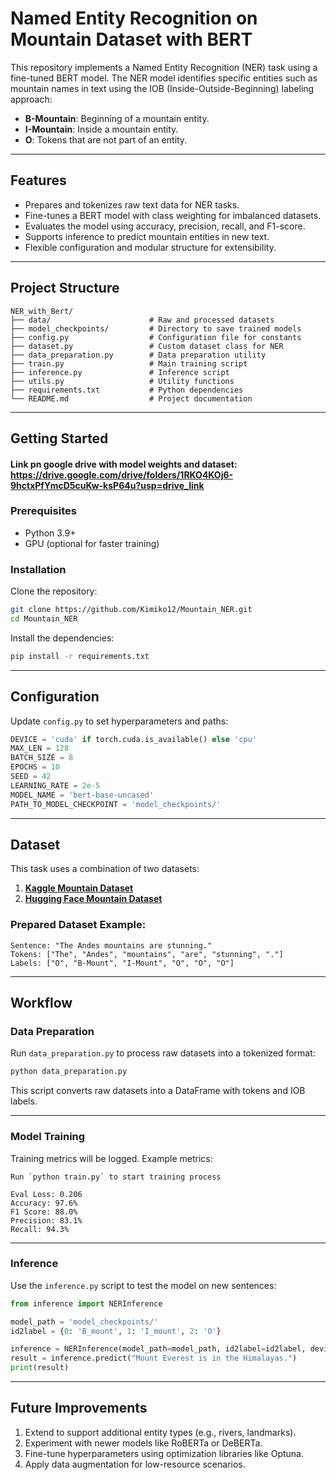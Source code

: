 # Named Entity Recognition on Mountain Dataset with BERT

This repository implements a Named Entity Recognition (NER) task using a fine-tuned BERT model. The NER model identifies specific entities such as mountain names in text using the IOB (Inside-Outside-Beginning) labeling approach:

- **B-Mountain**: Beginning of a mountain entity.
- **I-Mountain**: Inside a mountain entity.
- **O**: Tokens that are not part of an entity.

---

## Features

- Prepares and tokenizes raw text data for NER tasks.
- Fine-tunes a BERT model with class weighting for imbalanced datasets.
- Evaluates the model using accuracy, precision, recall, and F1-score.
- Supports inference to predict mountain entities in new text.
- Flexible configuration and modular structure for extensibility.

---

## Project Structure

```
NER_with_Bert/
├── data/                      # Raw and processed datasets
├── model_checkpoints/         # Directory to save trained models
├── config.py                  # Configuration file for constants
├── dataset.py                 # Custom dataset class for NER
├── data_preparation.py        # Data preparation utility
├── train.py                   # Main training script
├── inference.py               # Inference script
├── utils.py                   # Utility functions
├── requirements.txt           # Python dependencies
└── README.md                  # Project documentation
```

---

## Getting Started

#### Link pn google drive with model weights and dataset: https://drive.google.com/drive/folders/1RKO4KOj6-9hctxPfYmcD5cuKw-ksP64u?usp=drive_link

### Prerequisites

- Python 3.9+
- GPU (optional for faster training)

### Installation

Clone the repository:

```bash
git clone https://github.com/Kimiko12/Mountain_NER.git
cd Mountain_NER
```

Install the dependencies:

```bash
pip install -r requirements.txt
```

---

## Configuration

Update `config.py` to set hyperparameters and paths:

```python
DEVICE = 'cuda' if torch.cuda.is_available() else 'cpu'
MAX_LEN = 128
BATCH_SIZE = 8
EPOCHS = 10
SEED = 42
LEARNING_RATE = 2e-5
MODEL_NAME = 'bert-base-uncased'
PATH_TO_MODEL_CHECKPOINT = 'model_checkpoints/'
```

---

## Dataset

This task uses a combination of two datasets:

1. **[Kaggle Mountain Dataset](https://www.kaggle.com/datasets/geraygench/mountain-ner-dataset)**  
2. **[Hugging Face Mountain Dataset](https://huggingface.co/datasets/telord/mountains-ner-dataset)**  

### Prepared Dataset Example:
```text
Sentence: "The Andes mountains are stunning."
Tokens: ["The", "Andes", "mountains", "are", "stunning", "."]
Labels: ["O", "B-Mount", "I-Mount", "O", "O", "O"]
```
---

## Workflow

### Data Preparation

Run `data_preparation.py` to process raw datasets into a tokenized format:

```bash
python data_preparation.py
```

This script converts raw datasets into a DataFrame with tokens and IOB labels.

---

### Model Training

Training metrics will be logged. Example metrics:
```
Run `python train.py` to start training process
```


```
Eval Loss: 0.206
Accuracy: 97.6%
F1 Score: 88.0%
Precision: 83.1%
Recall: 94.3%
```

---

### Inference

Use the `inference.py` script to test the model on new sentences:

```python
from inference import NERInference

model_path = 'model_checkpoints/'
id2label = {0: 'B_mount', 1: 'I_mount', 2: 'O'}

inference = NERInference(model_path=model_path, id2label=id2label, device='cpu')
result = inference.predict("Mount Everest is in the Himalayas.")
print(result)
```
---

## Future Improvements

1. Extend to support additional entity types (e.g., rivers, landmarks).
2. Experiment with newer models like RoBERTa or DeBERTa.
3. Fine-tune hyperparameters using optimization libraries like Optuna.
4. Apply data augmentation for low-resource scenarios.

